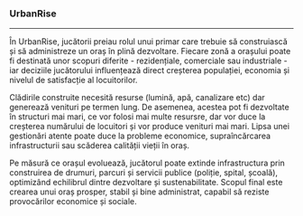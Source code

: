 ### UrbanRise
---

În UrbanRise, jucătorii preiau rolul unui primar care trebuie să construiască și să administreze un oraș în plină dezvoltare. Fiecare zonă a orașului poate fi destinată unor scopuri diferite - rezidențiale, comerciale sau industriale - iar deciziile jucătorului influențează direct creșterea populației, economia și nivelul de satisfacție al locuitorilor.

Clădirile construite necesită resurse (lumină, apă, canalizare etc) dar generează venituri pe termen lung. De asemenea, acestea pot fi dezvoltate în structuri mai mari, ce vor folosi mai multe resursre, dar vor duce la creșterea numărului de locuitori și vor produce venituri mai mari. Lipsa unei gestionări atente poate duce la probleme economice, supraîncărcarea infrastructurii sau scăderea calității vieții în oraș.

Pe măsură ce orașul evoluează, jucătorul poate extinde infrastructura prin construirea de drumuri, parcuri și servicii publice (poliție, spital, școală), optimizând echilibrul dintre dezvoltare și sustenabilitate. Scopul final este crearea unui oraș prosper, stabil și bine administrat, capabil să reziste provocărilor economice și sociale.
